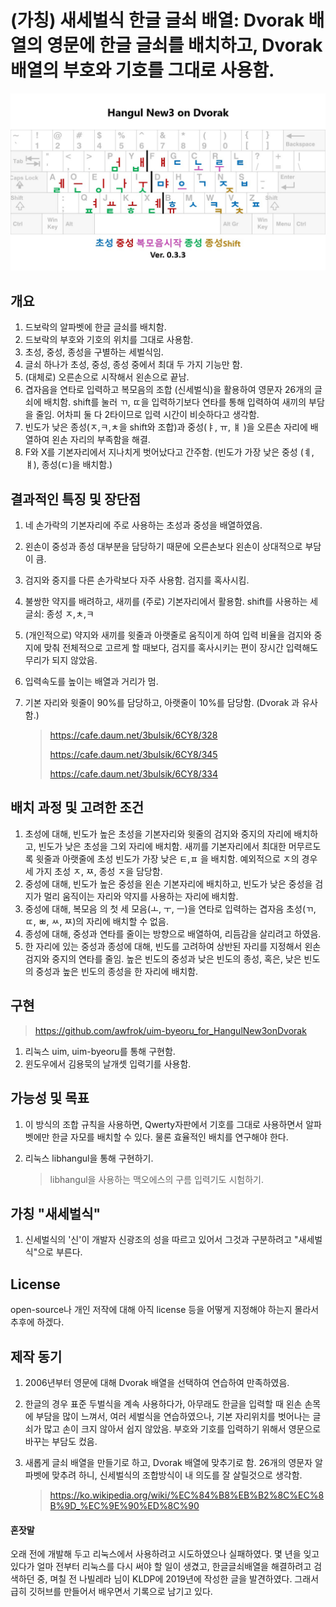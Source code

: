 #  (가칭) 새세벌식 한글 글쇠 배열: Dvorak 배열의 영문에 한글 글쇠를 배치하고, Dvorak 배열의 부호와 기호를 그대로 사용함.

![](https://github.com/awfrok/HangulNew3BeolOnDvorak/blob/master/HangulNew3onDvorak_0.3.3.jpg?raw=true)

## 개요

1. 드보락의 알파벳에 한글 글쇠를 배치함.
2. 드보락의 부호와 기호의 위치를 그대로 사용함.
2. 초성, 중성, 종성을 구별하는 세벌식임.
3. 글쇠 하나가 초성, 중성, 종성 중에서 최대 두 가지 기능만 함.
4. (대체로) 오른손으로 시작해서 왼손으로 끝남.
5. 겹자음을 연타로 입력하고 복모음의 조합 (신세벌식)을 활용하여 영문자 26개의 글쇠에 배치함.
   shift를 눌러 ㄲ, ㄸ을 입력하기보다 연타를 통해 입력하여 새끼의 부담을 줄임. 어차피 둘 다 2타이므로 입력 시간이 비슷하다고 생각함.
6. 빈도가 낮은 종성(ㅈ,ㅋ,ㅊ을 shift와 조합)과 중성(ㅑ, ㅠ, ㅒ )을 오른손 자리에 배열하여 왼손 자리의 부족함을 해결.
6. F와 X를 기본자리에서 지나치게 벗어났다고 간주함. (빈도가 가장 낮은 중성 (ㅖ,ㅒ), 종성(ㄷ)을 배치함.)



## 결과적인 특징 및 장단점

1. 네 손가락의 기본자리에 주로 사용하는 초성과 중성을 배열하였음.

2. 왼손이 중성과 종성 대부분을 담당하기 때문에 오른손보다 왼손이 상대적으로 부담이 큼.

3. 검지와 중지를 다른 손가락보다 자주 사용함. 검지를 혹사시킴.

4. 불쌍한 약지를 배려하고, 새끼를 (주로) 기본자리에서 활용함.
   shift를 사용하는 세 글쇠: 종성 ㅈ,ㅊ,ㅋ

5. (개인적으로) 약지와 새끼를 윗줄과 아랫줄로 움직이게 하여 입력 비율을 검지와 중지에 맞춰 전체적으로 고르게 할 때보다, 검지를 혹사시키는 편이 장시간 입력해도 무리가 되지 않았음. 

6. 입력속도를 높이는 배열과 거리가 멈.

5. 기본 자리와 윗줄이 90%를 담당하고, 아랫줄이 10%를 담당함. (Dvorak 과 유사함.)

   > https://cafe.daum.net/3bulsik/6CY8/328
   >
   > https://cafe.daum.net/3bulsik/6CY8/345
   >
   > https://cafe.daum.net/3bulsik/6CY8/334



## 배치 과정 및 고려한 조건

1. 초성에 대해,
    빈도가 높은 초성을 기본자리와 윗줄의 검지와 중지의 자리에 배치하고, 
    빈도가 낮은 초성을 그외 자리에 배치함.
    새끼를 기본자리에서 최대한 머무르도록 윗줄과 아랫줄에 초성 빈도가 가장 낮은 ㅌ,ㅍ 을 배치함.
    예외적으로 ㅈ의 경우 세 가지 초성 ㅈ, ㅉ, 종성 ㅈ을 담당함.
3. 중성에 대해, 
   빈도가 높은 중성을 왼손 기본자리에 배치하고, 
   빈도가 낮은 중성을 검지가 멀리 움직이는 자리와 약지를 사용하는 자리에 배치함.
3. 중성에 대해, 
   복모음 의 첫 세 모음(ㅗ, ㅜ, ㅡ)을 연타로 입력하는 겹자음 초성(ㄲ, ㄸ, ㅃ, ㅆ, ㅉ)의 자리에 배치할 수 없음.
4. 종성에 대해, 
    중성과 연타를 줄이는 방향으로 배열하여,
    리듬감을 살리려고 하였음.
5. 한 자리에 있는 중성과 종성에 대해,
    빈도를 고려하여 상반된 자리를 지정해서 왼손 검지와 중지의 연타를 줄임.
    높은 빈도의 중성과 낮은 빈도의 종성, 혹은, 낮은 빈도의 중성과 높은 빈도의 종성을 한 자리에 배치함.



## 구현

> https://github.com/awfrok/uim-byeoru_for_HangulNew3onDvorak

1. 리눅스 uim, uim-byeoru를 통해 구현함. 
2. 윈도우에서 김용묵의 날개셋 입력기를 사용함.



## 가능성 및 목표

1. 이 방식의 조합 규칙을 사용하면, Qwerty자판에서 기호를 그대로 사용하면서 알파벳에만 한글 자모를 배치할 수 있다. 물론 효율적인 배치를 연구해야 한다.

2. 리눅스 libhangul을 통해 구현하기. 

   > libhangul을 사용하는 맥오에스의 구름 입력기도 시험하기.



## 가칭 "새세벌식"

1. 신세벌식의 '신'이 개발자 신광조의 성을 따르고 있어서 그것과 구분하려고 "새세벌식"으로 부른다.



## License

open-source나 개인 저작에 대해 아직 license 등을 어떻게 지정해야 하는지 몰라서 추후에 하겠다.



## 제작 동기

1. 2006년부터 영문에 대해 Dvorak 배열을 선택하여 연습하여 만족하였음.

2. 한글의 경우 표준 두벌식을 계속 사용하다가,
   아무래도 한글을 입력할 때 왼손 손목에 부담을 많이 느껴서,
   여러 세벌식을 연습하였으나,
   기본 자리위치를 벗어나는 글쇠가 많고 손이 크지 않아서 쉽지 않았음.
   부호와 기호를 입력하기 위해서 영문으로 바꾸는 부담도 컸음.

3. 새롭게 글쇠 배열을 만들기로 하고, 
   Dvorak 배열에 맞추기로 함. 26개의 영문자 알파벳에 맞추려 하니, 
   신세벌식의 조합방식이 내 의도를 잘 살릴것으로 생각함.
   
   > https://ko.wikipedia.org/wiki/%EC%84%B8%EB%B2%8C%EC%8B%9D_%EC%9E%90%ED%8C%90



#### 혼잣말

오래 전에 개발해 두고 리눅스에서 사용하려고 시도하였으나 실패하였다. 몇 년을 잊고 있다가 얼마 전부터 리눅스를 다시 써야 할 일이 생겼고, 한글글쇠배열을 해결하려고 검색하던 중, 며칠 전 나빌레라 님이 KLDP에 2019년에 작성한 글을 발견하였다. 그래서 급히 깃허브를 만들어서 배우면서 기록으로 남기고 있다. 
